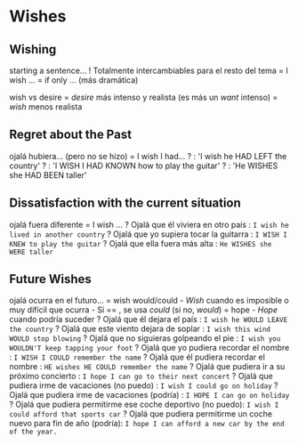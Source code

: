 # Wishes


## Wishing

starting a sentence...
    ! Totalmente intercambiables para el resto del tema
    = I wish ...
    = if only ... (más dramática)


wish vs desire
    = _desire_ más intenso y realista (es más un _want_ intenso)
    = _wish_ menos realista

## Regret about the Past

ojalá hubiera... (pero no se hizo)
    = I wish I had...
    ?  : 'I wish he HAD LEFT the country'
    ?  : 'I WISH I HAD KNOWN how to play the guitar'
    ?  : 'He WISHES she HAD BEEN taller'

## Dissatisfaction with the current situation


ojalá <algo> fuera diferente
    = I wish <sbody> <past>...
    ? Ojalá que él viviera en otro país : `I wish he lived in another country`
    ? Ojalá que yo supiera tocar la guitarra : `I WISH I KNEW to play the guitar`
    ? Ojalá que ella fuera más alta : `He WISHES she WERE taller`

## Future Wishes

ojalá ocurra <algo> en el futuro...
    = <sbodyA> wish <sbodyB> would/could <base>
        - _Wish_ cuando es imposible o muy difícil que ocurra
        - Si <sbodyA> == <sbodyB>, se usa _could_ (si no, _would_)
    = hope <sbody> <base>
        - _Hope_ cuando podría suceder
    ? Ojalá que él dejara el país : `I wish he WOULD LEAVE the country`
    ? Ojalá que este viento dejara de soplar : `I wish this wind WOULD stop blowing`
    ? Ojalá que no siguieras golpeando el pie : `I wish you WOULDN'T keep tapping your foot`
    ? Ojalá que yo pudiera recordar el nombre : `I WISH I COULD remember the name`
    ? Ojalá que él pudiera recordar el nombre : `HE wishes HE COULD remember the name`
    ? Ojalá que pudiera ir a su próximo concierto : `I hope I can go to their next concert`
    ? Ojalá que pudiera irme de vacaciones (no puedo) : `I wish I could go on holiday`
    ? Ojalá que pudiera irme de vacaciones (podría) : `I HOPE I can go on holiday`
    ? Ojalá que pudiera permitirme ese coche deportivo (no puedo): `I wish I could afford that sports car`
    ? Ojalá que pudiera permitirme un coche nuevo para fin de año (podría): `I hope I can afford a new car by the end of the year.`
